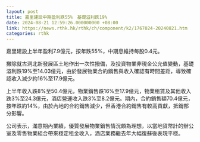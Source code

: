 ```yaml
---
layout: post
title: 嘉里建設中期盈利跌55%　基礎溢利跌19%
date: 2024-08-21 12:59:26.000000000 +08:00
link: https://news.rthk.hk/rthk/ch/component/k2/1767024-20240821.htm
categories: rthk
---
```


嘉里建設上半年盈利7.9億元，按年跌55%，中期息維持每股0.4元。

撇除就古洞北新發展區土地作出一次性撥備，及投資物業非現金公允值變動，基礎溢利跌19%至14.03億元，由於發展物業合約銷售與收入確認有時間差距，導致確認收入減少約16%至17.9億元。

上半年收入跌8%至50.4億元，物業銷售跌16%至17.9億元，物業租賃及其他收入跌3%至24.3億元，酒店營運收入跌3%至8.2億元。期內，合約銷售額70.4億元，按年跌約14%，由於內地的合約銷售減少，但香港合約銷售有較高貢獻，抵銷部分影響。

公司表示，滿意期內業績，優質發展物業銷售情況頗為理想，以當地貨幣計的辦公室及零售物業組合帶來穩定租金收入，酒店業務繼去年大幅復蘇後表現平穩。
